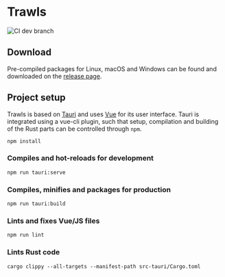 # Trawls
![CI dev branch](https://github.com/Silberschleier/trawls/actions/workflows/test-on-pr.yml/badge.svg?branch=dev)

## Download
Pre-compiled packages for Linux, macOS and Windows can be found and downloaded on the [release page](https://github.com/Silberschleier/trawls/releases).

## Project setup
Trawls is based on [Tauri](https://tauri.studio/en/) and uses [Vue](https://vuejs.org/) for its user interface.
Tauri is integrated using a vue-cli plugin, such that setup, compilation and building of the Rust parts can be controlled through `npm`.

```
npm install
```

### Compiles and hot-reloads for development
```
npm run tauri:serve
```

### Compiles, minifies and packages for production
```
npm run tauri:build
```

### Lints and fixes Vue/JS files
```
npm run lint
```

### Lints Rust code
```
cargo clippy --all-targets --manifest-path src-tauri/Cargo.toml
```